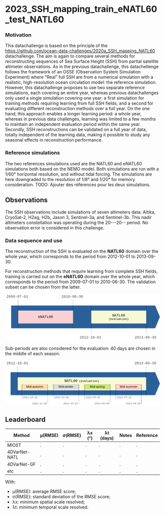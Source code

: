# 2023_SSH_mapping_train_eNATL60_test_NATL60

### Motivation 

This datachallenge is based on the principle of the https://github.com/ocean-data-challenges/2020a_SSH_mapping_NATL60 datachallenge. The aim is again to compare several methods for reconstructing sequences of Sea Surface Height (SSH) from partial satellite altimeter observations. As in the previous datachallenge, this datachellenge follows the framework of an OSSE (Observation System Simulation Experiment) where "Real" full SSH are from a numerical simulation with a realistic, high-resolution ocean circulation model: the reference simulation. However, this datachallenge proposes to use two separate reference simulations, each covering an entire year, whereas previous datachallenges only used a single simulation covering one year: a first simulation for training methods requiring learning from full SSH fields, and a second for evaluating different reconstruction methods over a full year. On the one hand, this approach enables a longer learning period: a whole year, whereas in previous data challenges, learning was limited to a few months to maintain an independent evaluation period within the same year. Secondly, SSH reconstructions can be validated on a full year of data, totally independent of the learning data, making it possible to study any seasonal effects in reconstruction performance.  

### Reference simulations 

The two references simulations used are the NATL60 and eNATL60 simulations both based on the NEMO model. Both simulations are run with a 1/60° horizontal resolution, and without tidal forcing. The simulations are here downgraded to the resolution of 1/8° and 1/20° for memory consideration. TODO: Ajouter des références pour les deux simulations.

## Observations

The SSH observations include simulations of seven altimeters data: Altika, CryoSat-2, H2ag, H2b, Jason 3, Sentinel-3a, and Sentinel-3b. This nadir altimeters constellation was operating during the 20---20-- period. No observation error is considered in this challenge.

### Data sequence and use

The reconstruction of the SSH is evaluated on the **NATL60** domain over the whole year, which corresponds to the period from 2012-10-01 to 2013-09-30.

For reconstruction methods that require learning from complete SSH fields, training is carried out on the **eNATL60** domain over the whole year, which corresponds to the period from 2009-07-01 to 2010-06-30. The validation subset can be chosen from the latter.

<img src='figures/periods_enatl_natl.png' alt='Periods eNATL NATL diagram'>

Sub-periods are also considered for the evaluation: 40 days are chosen in the
middle of each season:

<img src='figures/sub_periods_seasons.png' alt='Sub-periods NATL diagram'>

<!--
To highlight the particularities of the different seasons of the year, sub-periods of 40 days in the middle of each season are defined. In this situation, for learning-based methods, training on the X sub-periods of eNATL60 would naturally lead to the assessment of the model on X sub-periods of NATL60 or the whole domain

TODO: parler des sous-périodes (milieux de saisons)

- Hiver     : YYYY-02-01 à YYYY-03-13
- Printemps : YYYY-04-30 à YYYY-06-09
- Été       : YYYY-07-11 à YYYY-08-20
- Automne   : YYYY-10-21 à YYYY-11-30
-->


## Leaderboard

| Method | µ(RMSE) | σ(RMSE) | λx (°) | λt (days) | Notes | Reference |
| ------ | ------- | ------- | ------ | --------- | ----- | --------- |
| MIOST  | . | . | . | . | . | . |
| 4DVarNet-NATL  | . | . | . | . | . | . |
| 4DVarNet-GF  | . | . | . | . | . | . |
| etc  | . | . | . | . | . | . |

With:
- µ(RMSE): average RMSE score;
- σ(RMSE): standard deviation of the RMSE score;
- λx: minimum spatial scale resolved;
- λt: minimum temporal scale resolved.

